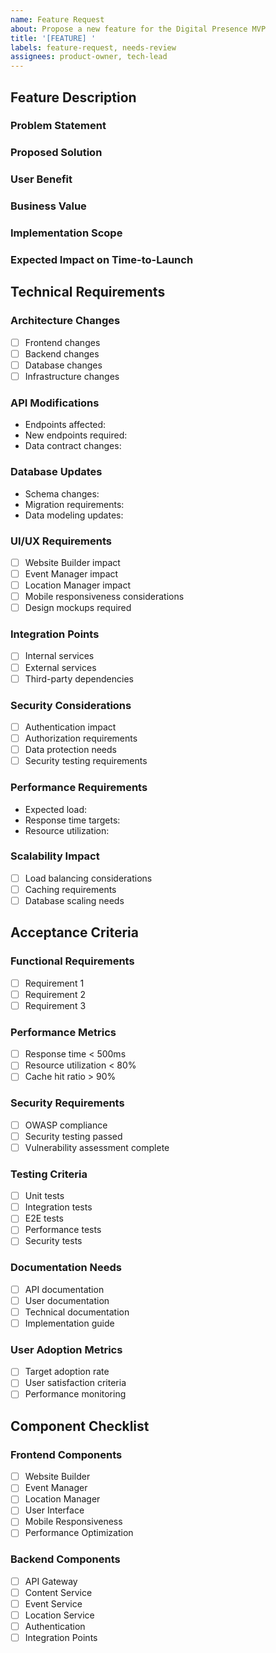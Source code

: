 ```yaml
---
name: Feature Request
about: Propose a new feature for the Digital Presence MVP
title: '[FEATURE] '
labels: feature-request, needs-review
assignees: product-owner, tech-lead
---
```


## Feature Description
<!-- Minimum 200 characters. Clearly describe the feature and its value proposition -->

### Problem Statement
<!-- Describe the problem this feature solves -->

### Proposed Solution
<!-- Detail your proposed solution -->

### User Benefit
<!-- Explain how this benefits the end users -->

### Business Value
<!-- Quantify the business value (e.g., time savings, revenue impact) -->

### Implementation Scope
<!-- Define the scope and boundaries of implementation -->

### Expected Impact on Time-to-Launch
<!-- Assess impact on 30-minute launch target -->

## Technical Requirements

### Architecture Changes
<!-- Specify required changes to system architecture -->
- [ ] Frontend changes
- [ ] Backend changes
- [ ] Database changes
- [ ] Infrastructure changes

### API Modifications
<!-- Detail any API changes or additions -->
- Endpoints affected:
- New endpoints required:
- Data contract changes:

### Database Updates
<!-- Specify database changes -->
- Schema changes:
- Migration requirements:
- Data modeling updates:

### UI/UX Requirements
<!-- Define user interface changes -->
- [ ] Website Builder impact
- [ ] Event Manager impact
- [ ] Location Manager impact
- [ ] Mobile responsiveness considerations
- [ ] Design mockups required

### Integration Points
<!-- List affected integration points -->
- [ ] Internal services
- [ ] External services
- [ ] Third-party dependencies

### Security Considerations
<!-- Address security requirements per OWASP -->
- [ ] Authentication impact
- [ ] Authorization requirements
- [ ] Data protection needs
- [ ] Security testing requirements

### Performance Requirements
<!-- Define performance criteria -->
- Expected load:
- Response time targets:
- Resource utilization:

### Scalability Impact
<!-- Assess impact on system scalability -->
- [ ] Load balancing considerations
- [ ] Caching requirements
- [ ] Database scaling needs

## Acceptance Criteria

### Functional Requirements
<!-- List specific functional requirements -->
- [ ] Requirement 1
- [ ] Requirement 2
- [ ] Requirement 3

### Performance Metrics
<!-- Define measurable performance targets -->
- [ ] Response time < 500ms
- [ ] Resource utilization < 80%
- [ ] Cache hit ratio > 90%

### Security Requirements
<!-- List security validation criteria -->
- [ ] OWASP compliance
- [ ] Security testing passed
- [ ] Vulnerability assessment complete

### Testing Criteria
<!-- Define testing requirements -->
- [ ] Unit tests
- [ ] Integration tests
- [ ] E2E tests
- [ ] Performance tests
- [ ] Security tests

### Documentation Needs
<!-- Specify documentation requirements -->
- [ ] API documentation
- [ ] User documentation
- [ ] Technical documentation
- [ ] Implementation guide

### User Adoption Metrics
<!-- Define success metrics -->
- [ ] Target adoption rate
- [ ] User satisfaction criteria
- [ ] Performance monitoring

## Component Checklist

### Frontend Components
- [ ] Website Builder
- [ ] Event Manager
- [ ] Location Manager
- [ ] User Interface
- [ ] Mobile Responsiveness
- [ ] Performance Optimization

### Backend Components
- [ ] API Gateway
- [ ] Content Service
- [ ] Event Service
- [ ] Location Service
- [ ] Authentication
- [ ] Integration Points

<!-- Auto-assignment based on components will be handled by GitHub Actions -->